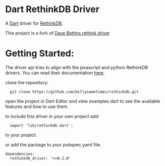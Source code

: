 Dart RethinkDB Driver
=========

A [Dart](http://www.dartlang.org) driver for [RethinkDB](http://www.rethinkdb.com).

This project is a fork of [Dave Bettins rethink driver](https://github.com/dbettin/rethinkdb)


Getting Started:
========

The driver api tries to align with the javascript and python RethinkDB drivers. You can read their documentation [here](http://www.rethinkdb.com/api/).

  clone the repository:
  ```
    git clone https://github.com/billysometimes/rethinkdb.git
  ````
  open the project in Dart Editor and view examples.dart to see the available features and how to use them.

  to include this driver in your own project add:
  ```
    import 'lib/rethinkdb.dart';
  ````
  to your project.
  
  or add the package to your pubspec.yaml file:
  ```
  dependencies:
    rethinkdb_driver: '>=0.2.0'
  ````




